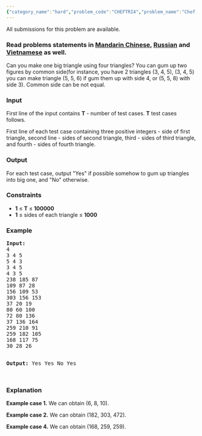 ```yaml
---
{"category_name":"hard","problem_code":"CHEFTRI4","problem_name":"Chef and Triangles","languages_supported":{"0":"ADA","1":"ASM","2":"BASH","3":"BF","4":"C","5":"C99 strict","6":"CAML","7":"CLOJ","8":"CLPS","9":"CPP 4.3.2","10":"CPP 4.9.2","11":"CPP14","12":"CS2","13":"D","14":"ERL","15":"FORT","16":"FS","17":"GO","18":"HASK","19":"ICK","20":"ICON","21":"JAVA","22":"JS","23":"LISP clisp","24":"LISP sbcl","25":"LUA","26":"NEM","27":"NICE","28":"NODEJS","29":"PAS fpc","30":"PAS gpc","31":"PERL","32":"PERL6","33":"PHP","34":"PIKE","35":"PRLG","36":"PYPY","37":"PYTH","38":"PYTH 3.4","39":"RUBY","40":"SCALA","41":"SCM chicken","42":"SCM guile","43":"SCM qobi","44":"ST","45":"TCL","46":"TEXT","47":"WSPC"},"max_timelimit":5,"source_sizelimit":50000,"problem_author":"mgch","problem_tester":"tuananh93","date_added":"9-12-2016","tags":{"0":"ad","1":"cook77","2":"geometry","3":"hard","4":"mgch"},"editorial_url":"https://discuss.codechef.com/problems/CHEFTRI4","time":{"view_start_date":1482085800,"submit_start_date":1482085800,"visible_start_date":1482085800,"end_date":1735669800},"layout":"problem"}
---
```

<span class="solution-visible-txt">All submissions for this problem are available.</span><h3> Read problems statements in <a target="_blank" href="http://www.codechef.com/download/translated/COOK77/mandarin/CHEFTRI4.pdf">Mandarin Chinese</a>, <a target="_blank" href="http://www.codechef.com/download/translated/COOK77/russian/CHEFTRI4.pdf">Russian</a> and <a target="_blank" href="http://www.codechef.com/download/translated/COOK77/vietnamese/CHEFTRI4.pdf">Vietnamese</a> as well.</h3>

<p>Can you make one big triangle using four triangles? You can gum up two figures by common side(for instance, you have 2 triangles (3, 4, 5), (3, 4, 5) you can make triangle (5, 5, 6) if gum them up with side 4, or (5, 5, 8) with side 3). Common side can be not equal.</p>

<h3>Input</h3>
<p>First line of the input contains <b>T</b> - number of test cases. <b>T</b> test cases follows.</p>
<p>First line of each test case containing three positive integers - side of first triangle, second line - sides of second triangle, third - sides of third triangle, and fourth - sides of fourth triangle.</p>

<h3>Output</h3>
<p>For each test case, output "Yes" if possible somehow to gum up triangles into big one, and "No" otherwise.</p>

<h3>Constraints</h3>
<ul>
<li><b>1</b> ≤ <b>T</b> ≤ <b>100000</b></li>
<li><b>1</b> ≤ sides of each triangle ≤ <b>1000</b> </li>
</ul>
<h3>Example</h3>
<pre><b>Input:</b>
4
3 4 5
5 4 3
3 4 5
4 3 5
238 185 87
109 87 28
156 109 53
303 156 153
37 20 19
80 60 100
72 80 136
37 136 164
259 210 91  
259 182 105   
168 117 75   
30 28 26

<b>Output:</b>
Yes
Yes
No
Yes

</pre>
<h3>Explanation</h3>
<p><b>Example case 1.</b> We can obtain (6, 8, 10). </p>
<p><b>Example case 2.</b> We can obtain (182, 303, 472). </p>
<p><b>Example case 4.</b> We can obtain (168, 259, 259). </p>